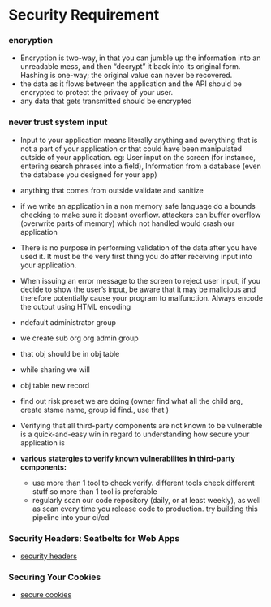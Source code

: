 # Security Requirement

### encryption
- Encryption is two-way, in that you can jumble up the information into an
unreadable mess, and then “decrypt” it back into its original form. Hashing is one-way; the original value can never be recovered.
- the data as it flows between the application and the API should be encrypted to protect the privacy of your user.
- any data that gets transmitted should be encrypted
### never trust system input
- Input to your application means literally anything and everything that is not a part of your application or that could have been manipulated outside of your application.
eg: User input on the screen (for instance, entering search phrases into a field),
Information from a database (even the database you designed for your app) 
- anything that comes from outside validate and sanitize
- if we write an application in a non memory safe language do a bounds checking to make sure it doesnt overflow. attackers can buffer overflow (overwrite parts of memory) which not handled would crash our application
- There is no purpose in performing validation of the data after you have used it. It must be the very first thing you do after receiving input into your application.
- When issuing an error message to the screen to reject user input,
if you decide to show the user’s input, be aware that it may be malicious
and therefore potentially cause your program to malfunction. Always
encode the output using HTML encoding
- ndefault administrator group
- we create sub org org admin group
- that obj should be in obj table
- while sharing we will 
- obj table new record
- find out risk preset we are doing (owner
find what all the child arg, create stsme name, group id find., use that )

- Verifying that all third-party components are not known to be vulnerable is a quick-and-easy win in
regard to understanding how secure your application is
- **various statergies to verify known vulnerabilites in third-party components:**
  - use more than 1 tool to check verify. different tools check different stuff so more than 1 tool is preferable
  - regularly scan our code repository  (daily, or at least weekly), as well as scan every time
you release code to production. try building this pipeline into your ci/cd

### Security Headers: Seatbelts for Web Apps
- [security headers](security_headers.md)

### Securing Your Cookies
- [secure cookies](secure_cookies.md)
